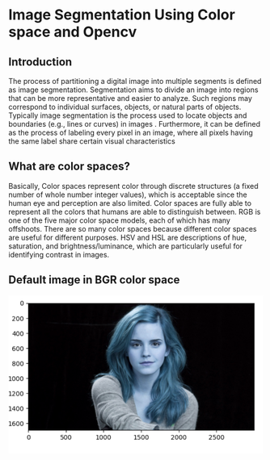 
<h1> Image Segmentation Using Color space and Opencv</h1>
<h2>Introduction</h2>
<p>
The process of partitioning a digital image into multiple segments is defined as image segmentation. Segmentation aims to divide an image into regions that can be more representative and easier to analyze. Such regions may correspond to individual surfaces, objects, or natural parts of objects. Typically image segmentation is the process used to locate objects and boundaries (e.g., lines or curves) in images . Furthermore, it can be defined as the process of labeling every pixel in an image, where all pixels having the same label share certain visual characteristics </p>

<h2>What are color spaces?</h2>
<p>Basically, Color spaces represent color through discrete structures (a fixed number of whole number integer values), which is acceptable since the human eye and perception are also limited. Color spaces are fully able to represent all the colors that humans are able to distinguish between.
RGB is one of the five major color space models, each of which has many offshoots. There are so many color spaces because different color spaces are useful for different purposes.
HSV and HSL are descriptions of hue, saturation, and brightness/luminance, which are particularly useful for identifying contrast in images.
 
 
 <h2>Default  image in BGR color space</h2>
 <img src="BGR_IMAGE.png">
 


